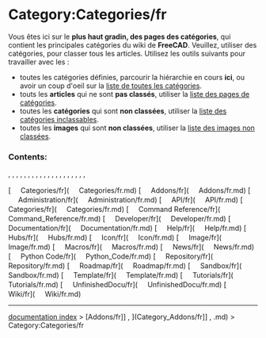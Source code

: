 # Category:Categories/fr
Vous êtes ici sur le **plus haut gradin, des pages des catégories**, qui contient les principales catégories du wiki de **FreeCAD**.
Veuillez, utiliser des catégories, pour classer tous les articles.
Utilisez les outils suivants pour travailler avec les :

-   toutes les catégories définies, parcourir la hiérarchie en cours **ici**, ou avoir un coup d\'oeil sur la [liste de toutes les catégories](Special:Uncategorizedpages/fr.md).
-   touts les **articles** qui ne sont **pas classés**, utiliser la [liste des pages de catégories](Special:Uncategorizedpages/fr.md).
-   toutes les **catégories** qui sont **non classées**, utiliser la [liste des catégories inclassables](Special:Uncategorizedcategories/fr.md).
-   toutes les **images** qui sont **non classées**, utiliser la [liste des images non classées](Special:Uncategorizedimages/fr.md).

### Contents:

, , , , , , , , , , , , , , , , , , , ,

[<img src="images/Property.png" style="width:16px"> Categories/fr](<img src="images/Property.png" style="width:16px"> Categories/fr.md) [<img src="images/Property.png" style="width:16px"> Addons/fr](<img src="images/Property.png" style="width:16px"> Addons/fr.md) [<img src="images/Property.png" style="width:16px"> Administration/fr](<img src="images/Property.png" style="width:16px"> Administration/fr.md) [<img src="images/Property.png" style="width:16px"> API/fr](<img src="images/Property.png" style="width:16px"> API/fr.md) [<img src="images/Property.png" style="width:16px"> Categories/fr](<img src="images/Property.png" style="width:16px"> Categories/fr.md) [<img src="images/Property.png" style="width:16px"> Command Reference/fr](<img src="images/Property.png" style="width:16px"> Command_Reference/fr.md) [<img src="images/Property.png" style="width:16px"> Developer/fr](<img src="images/Property.png" style="width:16px"> Developer/fr.md) [<img src="images/Property.png" style="width:16px"> Documentation/fr](<img src="images/Property.png" style="width:16px"> Documentation/fr.md) [<img src="images/Property.png" style="width:16px"> Help/fr](<img src="images/Property.png" style="width:16px"> Help/fr.md) [<img src="images/Property.png" style="width:16px"> Hubs/fr](<img src="images/Property.png" style="width:16px"> Hubs/fr.md) [<img src="images/Property.png" style="width:16px"> Icon/fr](<img src="images/Property.png" style="width:16px"> Icon/fr.md) [<img src="images/Property.png" style="width:16px"> Image/fr](<img src="images/Property.png" style="width:16px"> Image/fr.md) [<img src="images/Property.png" style="width:16px"> Macros/fr](<img src="images/Property.png" style="width:16px"> Macros/fr.md) [<img src="images/Property.png" style="width:16px"> News/fr](<img src="images/Property.png" style="width:16px"> News/fr.md) [<img src="images/Property.png" style="width:16px"> Python Code/fr](<img src="images/Property.png" style="width:16px"> Python_Code/fr.md) [<img src="images/Property.png" style="width:16px"> Repository/fr](<img src="images/Property.png" style="width:16px"> Repository/fr.md) [<img src="images/Property.png" style="width:16px"> Roadmap/fr](<img src="images/Property.png" style="width:16px"> Roadmap/fr.md) [<img src="images/Property.png" style="width:16px"> Sandbox/fr](<img src="images/Property.png" style="width:16px"> Sandbox/fr.md) [<img src="images/Property.png" style="width:16px"> Template/fr](<img src="images/Property.png" style="width:16px"> Template/fr.md) [<img src="images/Property.png" style="width:16px"> Tutorials/fr](<img src="images/Property.png" style="width:16px"> Tutorials/fr.md) [<img src="images/Property.png" style="width:16px"> UnfinishedDocu/fr](<img src="images/Property.png" style="width:16px"> UnfinishedDocu/fr.md) [<img src="images/Property.png" style="width:16px"> Wiki/fr](<img src="images/Property.png" style="width:16px"> Wiki/fr.md)

---
[documentation index](../README.md) > [Addons/fr]] , ](Category_Addons/fr]] , .md) > Category:Categories/fr
